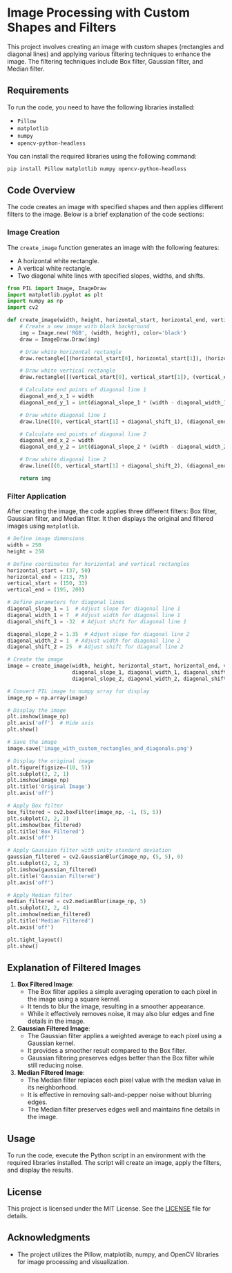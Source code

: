 # Image Processing with Custom Shapes and Filters

This project involves creating an image with custom shapes (rectangles and diagonal lines) and applying various filtering techniques to enhance the image. The filtering techniques include Box filter, Gaussian filter, and Median filter.

## Requirements

To run the code, you need to have the following libraries installed:

* `Pillow`
* `matplotlib`
* `numpy`
* `opencv-python-headless`

You can install the required libraries using the following command:

``` bash
pip install Pillow matplotlib numpy opencv-python-headless
```

## Code Overview

The code creates an image with specified shapes and then applies different filters to the image. Below is a brief explanation of the code sections:

### Image Creation

The `create_image` function generates an image with the following features:

* A horizontal white rectangle.
* A vertical white rectangle.
* Two diagonal white lines with specified slopes, widths, and shifts.

``` python
from PIL import Image, ImageDraw
import matplotlib.pyplot as plt
import numpy as np
import cv2

def create_image(width, height, horizontal_start, horizontal_end, vertical_start, vertical_end, diagonal_slope_1, diagonal_width_1, diagonal_shift_1, diagonal_slope_2, diagonal_width_2, diagonal_shift_2):
    # Create a new image with black background
    img = Image.new('RGB', (width, height), color='black')
    draw = ImageDraw.Draw(img)

    # Draw white horizontal rectangle
    draw.rectangle([(horizontal_start[0], horizontal_start[1]), (horizontal_end[0], horizontal_end[1])], fill='white')

    # Draw white vertical rectangle
    draw.rectangle([(vertical_start[0], vertical_start[1]), (vertical_end[0], vertical_end[1])], fill='white')

    # Calculate end points of diagonal line 1
    diagonal_end_x_1 = width
    diagonal_end_y_1 = int(diagonal_slope_1 * (width - diagonal_width_1) + vertical_start[1] + diagonal_shift_1)

    # Draw white diagonal line 1
    draw.line([(0, vertical_start[1] + diagonal_shift_1), (diagonal_end_x_1, diagonal_end_y_1)], fill='white', width=diagonal_width_1)

    # Calculate end points of diagonal line 2
    diagonal_end_x_2 = width
    diagonal_end_y_2 = int(diagonal_slope_2 * (width - diagonal_width_2) + vertical_start[1] + diagonal_shift_2)

    # Draw white diagonal line 2
    draw.line([(0, vertical_start[1] + diagonal_shift_2), (diagonal_end_x_2, diagonal_end_y_2)], fill='white', width=diagonal_width_2)

    return img
```

### Filter Application

After creating the image, the code applies three different filters: Box filter, Gaussian filter, and Median filter. It then displays the original and filtered images using `matplotlib`.

``` python
# Define image dimensions
width = 250
height = 250

# Define coordinates for horizontal and vertical rectangles
horizontal_start = (37, 50)
horizontal_end = (213, 75)
vertical_start = (150, 33)
vertical_end = (195, 200)

# Define parameters for diagonal lines
diagonal_slope_1 = 1  # Adjust slope for diagonal line 1
diagonal_width_1 = 7  # Adjust width for diagonal line 1
diagonal_shift_1 = -32  # Adjust shift for diagonal line 1

diagonal_slope_2 = 1.35  # Adjust slope for diagonal line 2
diagonal_width_2 = 1  # Adjust width for diagonal line 2
diagonal_shift_2 = 25  # Adjust shift for diagonal line 2

# Create the image
image = create_image(width, height, horizontal_start, horizontal_end, vertical_start, vertical_end,
                     diagonal_slope_1, diagonal_width_1, diagonal_shift_1,
                     diagonal_slope_2, diagonal_width_2, diagonal_shift_2)

# Convert PIL image to numpy array for display
image_np = np.array(image)

# Display the image
plt.imshow(image_np)
plt.axis('off')  # Hide axis
plt.show()

# Save the image
image.save('image_with_custom_rectangles_and_diagonals.png')

# Display the original image
plt.figure(figsize=(10, 5))
plt.subplot(2, 2, 1)
plt.imshow(image_np)
plt.title('Original Image')
plt.axis('off')

# Apply Box filter
box_filtered = cv2.boxFilter(image_np, -1, (5, 5))
plt.subplot(2, 2, 2)
plt.imshow(box_filtered)
plt.title('Box Filtered')
plt.axis('off')

# Apply Gaussian filter with unity standard deviation
gaussian_filtered = cv2.GaussianBlur(image_np, (5, 5), 0)
plt.subplot(2, 2, 3)
plt.imshow(gaussian_filtered)
plt.title('Gaussian Filtered')
plt.axis('off')

# Apply Median filter
median_filtered = cv2.medianBlur(image_np, 5)
plt.subplot(2, 2, 4)
plt.imshow(median_filtered)
plt.title('Median Filtered')
plt.axis('off')

plt.tight_layout()
plt.show()
```

## Explanation of Filtered Images

1. **Box Filtered Image**:
    * The Box filter applies a simple averaging operation to each pixel in the image using a square kernel.
    * It tends to blur the image, resulting in a smoother appearance.
    * While it effectively removes noise, it may also blur edges and fine details in the image.
2. **Gaussian Filtered Image**:
    * The Gaussian filter applies a weighted average to each pixel using a Gaussian kernel.
    * It provides a smoother result compared to the Box filter.
    * Gaussian filtering preserves edges better than the Box filter while still reducing noise.
3. **Median Filtered Image**:
    * The Median filter replaces each pixel value with the median value in its neighborhood.
    * It is effective in removing salt-and-pepper noise without blurring edges.
    * The Median filter preserves edges well and maintains fine details in the image.

## Usage

To run the code, execute the Python script in an environment with the required libraries installed. The script will create an image, apply the filters, and display the results.

## License

This project is licensed under the MIT License. See the [LICENSE](LICENSE) file for details.

## Acknowledgments

* The project utilizes the Pillow, matplotlib, numpy, and OpenCV libraries for image processing and visualization.